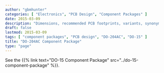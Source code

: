 ```yaml
---
author: "gbmhunter"
categories: [ "Electronics", "PCB Design", "Component Packages" ]
date: 2015-03-09
description: "Dimensions, recommended PCB footprints, variants, synonyms and more for the DO-15 (DO-204AC) component package."
draft: false
lastmod: 2015-03-09
tags: [ "component packages", "PCB design", "DO-204AC", "DO-15" ]
title: "DO-204AC Component Package"
type: "page"
---
```


See the {{% link text="DO-15 Component Package" src="../do-15-component-package" %}}.
